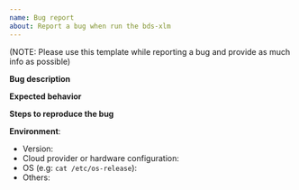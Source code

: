 ```yaml
---
name: Bug report
about: Report a bug when run the bds-xlm
---
```

(NOTE: Please use this template while reporting a bug and provide as much info as possible)

**Bug description**

**Expected behavior**

**Steps to reproduce the bug**

**Environment**:
* Version:
* Cloud provider or hardware configuration:
* OS (e.g: `cat /etc/os-release`):
* Others:

